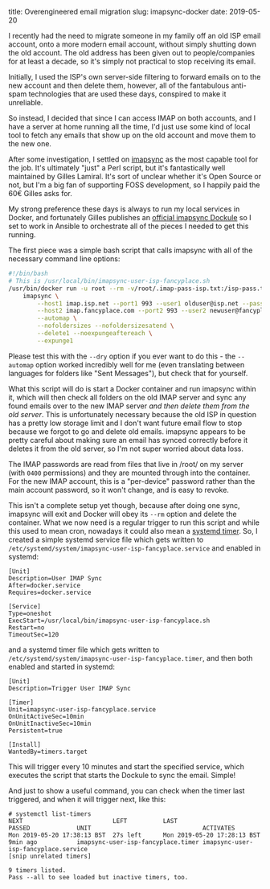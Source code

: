 title: Overengineered email migration
slug: imapsync-docker
date: 2019-05-20


I recently had the need to migrate someone in my family off an old ISP email account, onto a more modern email account, without simply shutting down the old account. The old address has been given out to people/companies for at least a decade, so it's simply not practical to stop receiving its email.

Initially, I used the ISP's own server-side filtering to forward emails on to the new account and then delete them, however, all of the fantabulous anti-spam technologies that are used these days, conspired to make it unreliable.

So instead, I decided that since I can access IMAP on both accounts, and I have a server at home running all the time, I'd just use some kind of local tool to fetch any emails that show up on the old account and move them to the new one.

After some investigation, I settled on [imapsync](https://imapsync.lamiral.info/) as the most capable tool for the job. It's ultimately "just" a Perl script, but it's fantastically well maintained by Gilles Lamiral. It's sort of unclear whether it's Open Source or not, but I'm a big fan of supporting FOSS development, so I happily paid the 60€ Gilles asks for.

My strong preference these days is always to run my local services in Docker, and fortunately Gilles publishes an [official imapsync Dockule](https://hub.docker.com/r/gilleslamiral/imapsync/) so I set to work in Ansible to orchestrate all of the pieces I needed to get this running.

The first piece was a simple bash script that calls imapsync with all of the necessary command line options:

```bash
#!/bin/bash
# This is /usr/local/bin/imapsync-user-isp-fancyplace.sh
/usr/bin/docker run -u root --rm -v/root/.imap-pass-isp.txt:/isp-pass.txt -v/root/.imap-pass-fancyplace.txt:/fancyplace-pass.txt gilleslamiral/imapsync \
    imapsync \
        --host1 imap.isp.net --port1 993 --user1 olduser@isp.net --passfile1 /isp-pass.txt --ssl1 --sslargs1 SSL_verify_mode=1 \
        --host2 imap.fancyplace.com --port2 993 --user2 newuser@fancyplace.com --passfile2 /fancyplace-pass.txt --ssl2 --sslargs2 SSL_verify_mode=1 \
        --automap \
        --nofoldersizes --nofoldersizesatend \
        --delete1 --noexpungeaftereach \
        --expunge1
```

Please test this with the ```--dry``` option if you ever want to do this - the ```--automap``` option worked incredibly well for me (even translating between languages for folders like "Sent Messages"), but check that for yourself.

What this script will do is start a Docker container and run imapsync within it, which will then check all folders on the old IMAP server and sync any found emails over to the new IMAP server *and then delete them from the old server*. This is unfortunately necessary because the old ISP in question has a pretty low storage limit and I don't want future email flow to stop because we forgot to go and delete old emails. imapsync appears to be pretty careful about making sure an email has synced correctly before it deletes it from the old server, so I'm not super worried about data loss.

The IMAP passwords are read from files that live in /root/ on my server (with ```0400``` permissions) and they are mounted through into the container. For the new IMAP account, this is a "per-device" password rather than the main account password, so it won't change, and is easy to revoke.

This isn't a complete setup yet though, because after doing one sync, imapsync will exit and Docker will obey its ```--rm``` option and delete the container. What we now need is a regular trigger to run this script and while this used to mean cron, nowadays it could also mean a [systemd timer](https://www.freedesktop.org/software/systemd/man/systemd.timer.html). So, I created a simple systemd service file which gets written to ```/etc/systemd/system/imapsync-user-isp-fancyplace.service``` and enabled in systemd:

```
[Unit]
Description=User IMAP Sync
After=docker.service
Requires=docker.service

[Service]
Type=oneshot
ExecStart=/usr/local/bin/imapsync-user-isp-fancyplace.sh
Restart=no
TimeoutSec=120
```

and a systemd timer file which gets written to ```/etc/systemd/system/imapsync-user-isp-fancyplace.timer```, and then both enabled and started in systemd:

```
[Unit]
Description=Trigger User IMAP Sync

[Timer]
Unit=imapsync-user-isp-fancyplace.service
OnUnitActiveSec=10min
OnUnitInactiveSec=10min
Persistent=true

[Install]
WantedBy=timers.target
```

This will trigger every 10 minutes and start the specified service, which executes the script that starts the Dockule to sync the email. Simple!

And just to show a useful command, you can check when the timer last triggered, and when it will trigger next, like this:


```
# systemctl list-timers
NEXT                         LEFT          LAST                         PASSED             UNIT                               ACTIVATES
Mon 2019-05-20 17:38:13 BST  27s left      Mon 2019-05-20 17:28:13 BST  9min ago           imapsync-user-isp-fancyplace.timer imapsync-user-isp-fancyplace.service
[snip unrelated timers]

9 timers listed.
Pass --all to see loaded but inactive timers, too.
```
